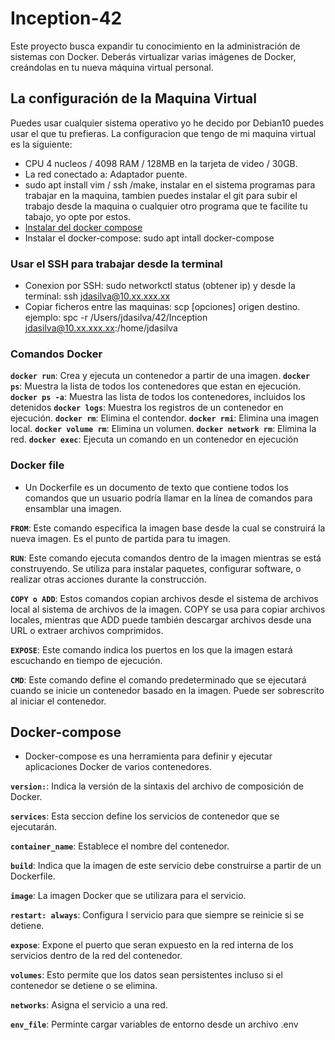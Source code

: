 
# Inception-42
Este proyecto busca expandir tu conocimiento en la administración de sistemas con Docker. Deberás virtualizar varias imágenes de Docker, creándolas en tu nueva máquina virtual personal.

## La configuración de la Maquina Virtual
Puedes usar cualquier sistema operativo yo he decido por Debian10 puedes usar el que tu prefieras.
La configuracion que tengo de mi maquina virtual es la siguiente:
- CPU 4 nucleos / 4098 RAM / 128MB en la tarjeta de video / 30GB.
- La red conectado a: Adaptador puente.
- sudo apt install vim / ssh /make, instalar en el sistema programas para trabajar en la maquina, tambien puedes instalar el git para subir el trabajo desde la maquina o cualquier otro programa que te facilite tu tabajo, yo opte por estos.
- [Instalar del docker compose](https://docs.docker.com/engine/install/debian/)
- Instalar el docker-compose: sudo apt intall docker-compose
### Usar el SSH para trabajar desde la terminal
- Conexion por SSH: sudo networkctl status (obtener ip) y desde la terminal: ssh jdasilva@10.xx.xxx.xx
- Copiar ficheros entre las maquinas: scp [opciones] origen destino. ejemplo: spc -r /Users/jdasilva/42/Inception jdasilva@10.xx.xxx.xx:/home/jdasilva

### Comandos Docker
**`docker run`**: Crea y ejecuta un contenedor a partir de una imagen.
**`docker ps`**: Muestra la lista de todos los contenedores que estan en ejecución.
**`docker ps -a`**: Muestra las lista de todos los contenedores, incluidos los detenidos 
**`docker logs`**: Muestra  los registros de un contenedor en ejecución.
**`docker rm`**: Elimina el contendor.
**`docker rmi`**: Elimina una imagen local.
**`docker volume rm`**: Elimina un volumen.
**`docker network rm`**: Elimina la red.
**`docker exec`**: Ejecuta un comando en un contenedor en ejecución

### Docker file
- Un Dockerfile es un documento de texto que contiene todos los comandos que un usuario podría llamar en la línea de comandos para ensamblar una imagen.

**`FROM`**: Este comando especifica la imagen base desde la cual se construirá la nueva imagen. Es el punto de partida para tu imagen.

**`RUN`**: Este comando ejecuta comandos dentro de la imagen mientras se está construyendo. Se utiliza para instalar paquetes, configurar software, o realizar otras acciones durante la construcción.

**`COPY o ADD`**: Estos comandos copian archivos desde el sistema de archivos local al sistema de archivos de la imagen. COPY se usa para copiar archivos locales, mientras que ADD puede también descargar archivos desde una URL o extraer archivos comprimidos.

**`EXPOSE`**: Este comando indica los puertos en los que la imagen estará escuchando en tiempo de ejecución.

**`CMD`**: Este comando define el comando predeterminado que se ejecutará cuando se inicie un contenedor basado en la imagen. Puede ser sobrescrito al iniciar el contenedor.


## Docker-compose
- Docker-compose es una herramienta para definir y ejecutar aplicaciones Docker de varios contenedores.

**`version:`**: Indica la versión de la sintaxis del archivo de composición de Docker.

**`services`**: Esta seccion define los servicios de contenedor que se ejecutarán.

**`container_name`**: Establece el nombre del contenedor.

**`build`**: Indica que la imagen de este servicio debe construirse a partir de un Dockerfile.

**`image`**: La imagen Docker que se utilizara para el servicio.

**`restart: always`**: Configura l servicio para que siempre se reinicie si se detiene.

**`expose`**: Expone el puerto que seran expuesto en la red interna de los servicios dentro de la red del contenedor.

**`volumes`**: Esto permite que los datos sean persistentes incluso si el contenedor se detiene o se elimina.

**`networks`**: Asigna el servicio a una red.

**`env_file`**: Perminte cargar variables de entorno desde un archivo .env